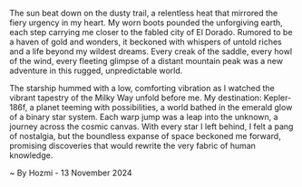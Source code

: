 
The sun beat down on the dusty trail, a relentless heat that mirrored the fiery urgency in my heart. My worn boots pounded the unforgiving earth, each step carrying me closer to the fabled city of El Dorado. Rumored to be a haven of gold and wonders, it beckoned with whispers of untold riches and a life beyond my wildest dreams. Every creak of the saddle, every howl of the wind, every fleeting glimpse of a distant mountain peak was a new adventure in this rugged, unpredictable world.

The starship hummed with a low, comforting vibration as I watched the vibrant tapestry of the Milky Way unfold before me. My destination: Kepler-186f, a planet teeming with possibilities, a world bathed in the emerald glow of a binary star system. Each warp jump was a leap into the unknown, a journey across the cosmic canvas. With every star I left behind, I felt a pang of nostalgia, but the boundless expanse of space beckoned me forward, promising discoveries that would rewrite the very fabric of human knowledge. 

~ By Hozmi - 13 November 2024
